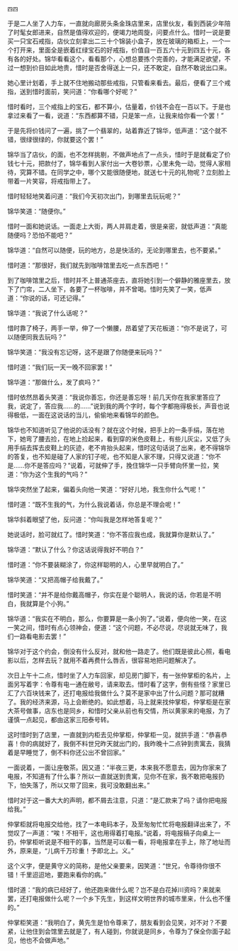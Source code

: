     四四 

   于是二人坐了人力车，一直就向廊房头条金珠店里来，店里伙友，看到西装少年陪了时髦女郎进来，自然是值得欢迎的，便竭力地周旋，问要点什么。惜时一说是要买一只宝石戒指，店伙立刻拿出二三十个锦装小盒子，放在玻璃的箱柜上，一个一个打开来，里面全是嵌着红绿宝石的好戒指，价值自一百五六十元到四五十元，各有各的好处。锦华看看这个，看看那个，心想总要拣个完善的，才能满足欲望，不过一想到价目如此地贵，惜时是否舍得送上一只，还不敢定，自然不敢说出口来。

   她心里计划着，手上就不住地搬动那些戒指，只管看来看去。最后，便看了三个戒指，送到惜时面前，笑问道：“你看哪个好呢？”

   惜时看时，三个戒指上的宝石，都不算小，估量着，价钱不会在一百以下。于是也拿过来看了一看，说道：“东西都算不错，只是笨一点，让我来给你看一个罢！”

   于是先将价钱问了一遍，挑了一个翡翠的，站着靠近了锦华，低声道：“这个就不错，很绿很绿的，你就要这个罢！”

   锦华当了店伙，的面，也不怎样挑剔，不做声地点了一点头，惜时于是就看定了价钱七十元，把款付了，锦华看到人家付出一大卷钞票，心里未免一动，觉得人家相待，究算不错。在同学之中，哪个又能很随便地，就送七十元的礼物呢？立刻脸上带着一片笑容，将戒指带上了。

   惜时轻轻地笑着问道：“我们今天初次出门，到哪里去玩玩呢？”

   锦华笑道：“随便你。”

   惜时一面和她说话。一面走上大街，两人并肩走着，很是亲密，就低声道：“真能随便吗？恐怕不能吧？”

   锦华道：“自然可以随便，玩的地方，总是快活的，无论到哪里去，也不要紧。”

   惜时道：“那很好，我们就先到咖啡馆里去吃一点东西吧！”

   到了咖啡馆里之后，惜时并不上普通茶座去，直将她引到一个僻静的雅座里去，放下了门帘，二人坐下，各要了一杯咖啡，并不曾喝。惜时先笑了一笑，低声道：“你说的话，可还记得。”

   锦华道：“我说了什么话呢？”

   惜时靠了椅子，两手一举，伸了一个懒腰，昂着望了天花板道：“你不是说了，可以随便同我去玩吗？”

   锦华笑道：“我没有忘记呀，这不是跟了你随便来玩吗？”

   惜时道：“我们玩一天一晚不回家罢！”

   锦华道：“那做什么，发了疯吗？”

   惜时依然昂着头笑道：“我说你善忘，你还是善忘呀！前几天你在我家里答应了我，说定了，答应我……的……”说到我的两个字时，每个字都拖得极长，声音也说得极低，一面在这说话的当儿，偷偷地来看锦华的颜色。

   锦华也不知道听见了他说的话没有？就在这个时候，把手上的一条手绢，落在地下，她弯了腰去捡，在地上捡起来，看到穿的米色皮鞋上，有些儿灰尘，又低了头用手绢去挥去皮鞋上的灰迹，老不肯抬头起来，惜时这句话说了出来，老不得锦华的答复，也不知是碰了人家的钉子呢，也不知是人家不理，只得又说道：“你不是……你不是答应吗？”说着，可就伸了手，挽住锦华一只手臂向怀里一拉，笑道：“你为这个生我的气吗？”

   锦华突然坐了起来，偏着头向他一笑道：“好好儿地，我生你什么气呢！”

   惜时道：“既不生我的气，为什么我说着话，你总是不理会呢！”

   锦华斜着眼望了他，反问道：“你叫我是怎样地答复呢？”

   她说话时，脸可就红了。惜时笑道：“你不答应我也成，我就算你是默认了。”

   锦华道：“默认了什么？你这话说得我好不明白？”

   惜时道：“你不要装糊涂了，你这样聪明的人，心里早就明白了。”

   锦华笑道：“又把高帽子给我戴了。”

   惜时笑道：“并不是给你戴高帽子，你实在是个聪明人，我说的话，你若是不明白，我就算是个小狗。”

   锦华道：“我实在不明白，那么，你要算是一条小狗了。”说着，便向他一笑，在这一笑之间，惜时有点心领神会，便道：“这个问题，不必尽说，尽说就无味了，我们一路看电影去罢！”

   锦华对于这个约会，倒没有什么反对，就和他一路走了。他们既是彼此心照，看电影以后，怎样去玩？就用不着再费什么唇舌，很容易地把问题解决了。

   次日上午十二点，惜时坐了人力车回家，却见房门脚下，有一张仲掌柜的名片，上面另写着字：令尊有电一通在敝号，请来取去。惜时看了这字，倒有些怪？家里已汇了六百块钱来了，还打电报给我做什么？莫不是家中出了什么问题？那可就糟了。我的经济来源，马上会断绝的。如此想着，马上就来找仲掌柜，仲掌柜是在家大茶号做事，店东也是同乡，和惜时父亲从前也有交情，所以黄家来的电报，为了谨慎一点起见，都由这家三阳泰号转。

   这时惜时到了店里，一直就到内柜去见仲掌柜，仲掌柜一见，就拱手道：“恭喜恭喜！你的病就好了，我倒不料世兄昨天就出门的，我昨晚十二点钟到贵寓去，我猜着是早睡觉了，倒不料你还公出不曾回家。”

   一面说着，一面让座敬茶。因又道：“半夜三更，本来我不愿意去，因为你家来了电报，不知道有了什么事？所以一直就送到贵寓，见你不在家，我不敢把电报扔下，怕失落了，所以又带了回来，我可没敢翻出来。”

   惜时对于这一番大大的声明，都不屑去注意，只道：“是汇款来了吗？请你把电报给我。”

   仲掌柜就将电报交给他，找了一本电码本子，及至匆匆忙忙将电报翻译出来了，不觉叹了一声道：“唉！不相干，这也用得着打电报。”说着，将电报稿子向桌上一扔，仲掌柜听说是不相干的事，当然是可以看一看，将电报拿在手上，除了地址而外，原来是，“儿病千万珍重！予即北上。义。”

   这个义字，便是黄守义的简称，是他父亲要来，因笑道：“世兄，令尊待你很不错！千里迢迢地，要跑来看你的病。”

   惜时道：“我的病已经好了，他还跑来做什么呢？岂不是白花掉川资吗？来就来罢，还打电报做什么呢？一个乡下先生，到这样文明世界的城市里来，什么也不懂的。”

   仲掌柜笑道：“我明白了，黄先生是怕令尊来了，朋友看到会见笑，对不对？不要紧，让他住到会馆里去就是了，有人碰到，你就说是同乡，令尊为了保全你面子起见，他也不会做声地。”

